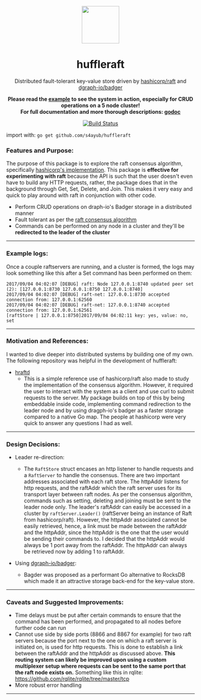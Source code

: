 <p align="center">
  <a href="https://github.com/s4ayub/huffleraft/" target="_blank">
    <img width="100"src="https://user-images.githubusercontent.com/16456972/30003911-80f84b88-9093-11e7-8cb3-17ffc594ddce.png">
  </a>
</p>
<h1 align="center">huffleraft</h1>
<p align="center">
  Distributed fault-tolerant key-value store driven by 
  <a href="https://github.com/hashicorp/raft" target="_blank">hashicorp/raft</a> and 
  <a href="https://github.com/dgraph-io/badger" target="_blank">dgraph-io/badger</a>
</p>
<p align="center">
  <strong>Please read the 
    <a href="https://github.com/s4ayub/huffleraft/blob/master/example/example1.go" target="_blank">example</a> 
    to see the system in action, especially for CRUD operations on a 5 node cluster!
  </strong>
  <br/>
  <strong>  
      For full documentation and more thorough descriptions: <a href="https://godoc.org/github.com/s4ayub/huffleraft" target="_blank">godoc</a>
  </strong>

</p>
<p align="center">
  <a href="https://travis-ci.org/s4ayub/huffleraft" target="_blank"><img src="https://travis-ci.org/s4ayub/huffleraft.svg?branch=master" alt="Build Status" /> </a>
</p>
  
import with: `go get github.com/s4ayub/huffleraft`



### Features and Purpose:

The purpose of this package is to explore the raft consensus algorithm, specifically <a href="https://github.com/hashicorp/raft" target="_blank">hashicorp's implementation</a>. This package is **effective for experimenting with raft** because the API is such that the user doesn't even have to build any HTTP requests, rather, the package does that in the background through Get, Set, Delete, and Join. This makes it very easy and quick to play around with raft in conjunction with other code.
 - Perform CRUD operations on draph-io's Badger storage in a distributed manner
 - Fault tolerant as per the <a href="https://raft.github.io/" target="_blank">raft consensus algorithm</a>
 - Commands can be performed on any node in a cluster and they'll be **redirected to the leader of the cluster**

---

### Example logs:
Once a couple raftservers are running, and a cluster is formed, the logs may look something like this after a Set command has been performed on them:

```
2017/09/04 04:02:07 [DEBUG] raft: Node 127.0.0.1:8740 updated peer set (2): [127.0.0.1:8730 127.0.0.1:8750 127.0.0.1:8740]
2017/09/04 04:02:07 [DEBUG] raft-net: 127.0.0.1:8730 accepted connection from: 127.0.0.1:62560
2017/09/04 04:02:07 [DEBUG] raft-net: 127.0.0.1:8740 accepted connection from: 127.0.0.1:62561
[raftStore | 127.0.0.1:8750]2017/09/04 04:02:11 key: yes, value: no, set
```

--- 
### Motivation and References:

I wanted to dive deeper into distributed systems by building one of my own. The following repository was helpful in the development of huffleraft:
  - <a href="https://github.com/otoolep/hraftd" target="_blank">hraftd</a>
    - This is a simple reference use of hashicorp/raft also made to study the implementation of the consensus algorithm. However, it required the user to interact with the system as a client and use curl to submit requests to the server. My package builds on top of this by being embeddable inside code, implementing command redirection to the leader node and by using dragph-io's badger as a faster storage compared to a native Go map. The people at hashicorp were very quick to answer any questions I had as well.

---

### Design Decisions:
- Leader re-direction:
  - The `RaftStore` struct encases an http listener to handle requests and a `RaftServer` to handle the consensus. There are two important addresses associated with each raft store. The httpAddr listens for http requests, and the raftAddr which the raft server uses for its transport layer between raft nodes. As per the consensus algorithm, commands such as setting, deleting and joining must be sent to the leader node only. The leader's raftAddr can easily be accessed in a cluster by `raftServer.Leader()` (raftServer being an instance of Raft from hashicorp/raft). However, the httpAddr associated  cannot be easily retrieved, hence, a link must be made between the raftAddr and the httpAddr, since the httpAddr is the one that the user would be sending their commands to. I decided that the httpAddr would always be 1 port away from the raftAddr. The httpAddr can always be retrieved now by adding 1 to raftAddr.

- Using <a href="https://github.com/dgraph-io/badger" target="_blank">dgraph-io/badger</a>:
  - Bagder was proposed as a performant Go alternative to RocksDB which made it an attractive storage back-end for the key-value store. 

---

### Caveats and Suggested Improvements:
- Time delays must be put after certain commands to ensure that the command has been performed, and propagated to all nodes before further code can run
- Cannot use side by side ports (8866 and 8867 for example) for two raft servers because the port next to the one on which a raft server is initiated on, is used for http requests. This is done to establish a link between the raftAddr and the httpAddr as discussed above. **This routing system can likely be improved upon using a custom multiplexer setup where requests
can be sent to the same port that the raft node exists on.** Something like this in rqlite:  https://github.com/rqlite/rqlite/tree/master/tcp
- More robust error handling

---

